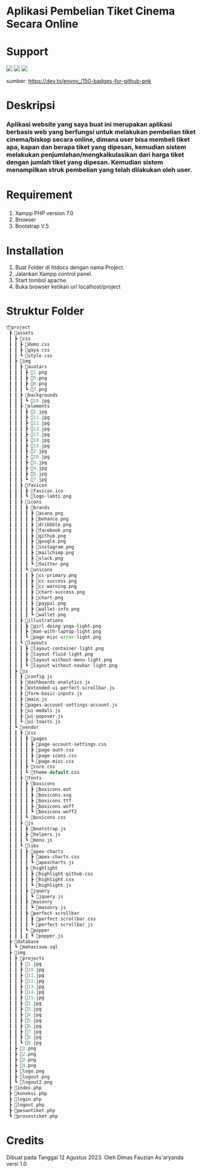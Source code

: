 # Aplikasi Pembelian Tiket Cinema Secara Online

# Support
<img src="https://img.shields.io/badge/PHP-777BB4?style=for-the-badge&logo=php&logoColor=white">
<img src="https://img.shields.io/badge/Bootstrap-563D7C?style=for-the-badge&logo=bootstrap&logoColor=white">
<img src="https://img.shields.io/badge/JavaScript-F7DF1E?style=for-the-badge&logo=javascript&logoColor=black">

sumber: https://dev.to/envoy_/150-badges-for-github-pnk

# Deskripsi 
### Aplikasi website yang saya buat ini merupakan aplikasi berbasis web yang berfungsi untuk melakukan pembelian tiket cinema/biskop secara online, dimana user bisa membeli tiket apa, kapan dan berapa tiket yang dipesan, kemudian sistem melakukan penjumlahan/mengkalkulasikan dari harga tiket dengan jumlah tiket yang dipesan. Kemudian sistem menampilkan struk pembelian yang telah dilakukan oleh user.

# Requirement
### 
1. Xampp PHP version 7.0
2. Browser
3. Bootstrap V.5

# Installation
1. Buat Folder di htdocs dengan nama Project.
2. Jalankan Xampp control panel.
3. Start tombol apache.
4. Buka browser ketikan url localhost/project

# Struktur Folder
```php
📦project
 ┣ 📂assets
 ┃ ┣ 📂css
 ┃ ┃ ┣ 📜demo.css
 ┃ ┃ ┣ 📜gaya.css
 ┃ ┃ ┗ 📜style.css
 ┃ ┣ 📂img
 ┃ ┃ ┣ 📂avatars
 ┃ ┃ ┃ ┣ 📜1.png
 ┃ ┃ ┃ ┣ 📜5.png
 ┃ ┃ ┃ ┣ 📜6.png
 ┃ ┃ ┃ ┗ 📜7.png
 ┃ ┃ ┣ 📂backgrounds
 ┃ ┃ ┃ ┗ 📜18.jpg
 ┃ ┃ ┣ 📂elements
 ┃ ┃ ┃ ┣ 📜1.jpg
 ┃ ┃ ┃ ┣ 📜11.jpg
 ┃ ┃ ┃ ┣ 📜12.jpg
 ┃ ┃ ┃ ┣ 📜13.jpg
 ┃ ┃ ┃ ┣ 📜17.jpg
 ┃ ┃ ┃ ┣ 📜18.jpg
 ┃ ┃ ┃ ┣ 📜19.jpg
 ┃ ┃ ┃ ┣ 📜2.jpg
 ┃ ┃ ┃ ┣ 📜20.jpg
 ┃ ┃ ┃ ┣ 📜3.jpg
 ┃ ┃ ┃ ┣ 📜4.jpg
 ┃ ┃ ┃ ┣ 📜5.jpg
 ┃ ┃ ┃ ┗ 📜7.jpg
 ┃ ┃ ┣ 📂favicon
 ┃ ┃ ┃ ┣ 📜favicon.ico
 ┃ ┃ ┃ ┗ 📜logo-labti.png
 ┃ ┃ ┣ 📂icons
 ┃ ┃ ┃ ┣ 📂brands
 ┃ ┃ ┃ ┃ ┣ 📜asana.png
 ┃ ┃ ┃ ┃ ┣ 📜behance.png
 ┃ ┃ ┃ ┃ ┣ 📜dribbble.png
 ┃ ┃ ┃ ┃ ┣ 📜facebook.png
 ┃ ┃ ┃ ┃ ┣ 📜github.png
 ┃ ┃ ┃ ┃ ┣ 📜google.png
 ┃ ┃ ┃ ┃ ┣ 📜instagram.png
 ┃ ┃ ┃ ┃ ┣ 📜mailchimp.png
 ┃ ┃ ┃ ┃ ┣ 📜slack.png
 ┃ ┃ ┃ ┃ ┗ 📜twitter.png
 ┃ ┃ ┃ ┗ 📂unicons
 ┃ ┃ ┃ ┃ ┣ 📜cc-primary.png
 ┃ ┃ ┃ ┃ ┣ 📜cc-success.png
 ┃ ┃ ┃ ┃ ┣ 📜cc-warning.png
 ┃ ┃ ┃ ┃ ┣ 📜chart-success.png
 ┃ ┃ ┃ ┃ ┣ 📜chart.png
 ┃ ┃ ┃ ┃ ┣ 📜paypal.png
 ┃ ┃ ┃ ┃ ┣ 📜wallet-info.png
 ┃ ┃ ┃ ┃ ┗ 📜wallet.png
 ┃ ┃ ┣ 📂illustrations
 ┃ ┃ ┃ ┣ 📜girl-doing-yoga-light.png
 ┃ ┃ ┃ ┣ 📜man-with-laptop-light.png
 ┃ ┃ ┃ ┗ 📜page-misc-error-light.png
 ┃ ┃ ┗ 📂layouts
 ┃ ┃ ┃ ┣ 📜layout-container-light.png
 ┃ ┃ ┃ ┣ 📜layout-fluid-light.png
 ┃ ┃ ┃ ┣ 📜layout-without-menu-light.png
 ┃ ┃ ┃ ┗ 📜layout-without-navbar-light.png
 ┃ ┣ 📂js
 ┃ ┃ ┣ 📜config.js
 ┃ ┃ ┣ 📜dashboards-analytics.js
 ┃ ┃ ┣ 📜extended-ui-perfect-scrollbar.js
 ┃ ┃ ┣ 📜form-basic-inputs.js
 ┃ ┃ ┣ 📜main.js
 ┃ ┃ ┣ 📜pages-account-settings-account.js
 ┃ ┃ ┣ 📜ui-modals.js
 ┃ ┃ ┣ 📜ui-popover.js
 ┃ ┃ ┗ 📜ui-toasts.js
 ┃ ┗ 📂vendor
 ┃ ┃ ┣ 📂css
 ┃ ┃ ┃ ┣ 📂pages
 ┃ ┃ ┃ ┃ ┣ 📜page-account-settings.css
 ┃ ┃ ┃ ┃ ┣ 📜page-auth.css
 ┃ ┃ ┃ ┃ ┣ 📜page-icons.css
 ┃ ┃ ┃ ┃ ┗ 📜page-misc.css
 ┃ ┃ ┃ ┣ 📜core.css
 ┃ ┃ ┃ ┗ 📜theme-default.css
 ┃ ┃ ┣ 📂fonts
 ┃ ┃ ┃ ┣ 📂boxicons
 ┃ ┃ ┃ ┃ ┣ 📜boxicons.eot
 ┃ ┃ ┃ ┃ ┣ 📜boxicons.svg
 ┃ ┃ ┃ ┃ ┣ 📜boxicons.ttf
 ┃ ┃ ┃ ┃ ┣ 📜boxicons.woff
 ┃ ┃ ┃ ┃ ┗ 📜boxicons.woff2
 ┃ ┃ ┃ ┗ 📜boxicons.css
 ┃ ┃ ┣ 📂js
 ┃ ┃ ┃ ┣ 📜bootstrap.js
 ┃ ┃ ┃ ┣ 📜helpers.js
 ┃ ┃ ┃ ┗ 📜menu.js
 ┃ ┃ ┗ 📂libs
 ┃ ┃ ┃ ┣ 📂apex-charts
 ┃ ┃ ┃ ┃ ┣ 📜apex-charts.css
 ┃ ┃ ┃ ┃ ┗ 📜apexcharts.js
 ┃ ┃ ┃ ┣ 📂highlight
 ┃ ┃ ┃ ┃ ┣ 📜highlight-github.css
 ┃ ┃ ┃ ┃ ┣ 📜highlight.css
 ┃ ┃ ┃ ┃ ┗ 📜highlight.js
 ┃ ┃ ┃ ┣ 📂jquery
 ┃ ┃ ┃ ┃ ┗ 📜jquery.js
 ┃ ┃ ┃ ┣ 📂masonry
 ┃ ┃ ┃ ┃ ┗ 📜masonry.js
 ┃ ┃ ┃ ┣ 📂perfect-scrollbar
 ┃ ┃ ┃ ┃ ┣ 📜perfect-scrollbar.css
 ┃ ┃ ┃ ┃ ┗ 📜perfect-scrollbar.js
 ┃ ┃ ┃ ┗ 📂popper
 ┃ ┃ ┃ ┃ ┗ 📜popper.js
 ┣ 📂database
 ┃ ┗ 📜mahasiswa.sql
 ┣ 📂img
 ┃ ┣ 📂projects
 ┃ ┃ ┣ 📜1.jpg
 ┃ ┃ ┣ 📜10.jpg
 ┃ ┃ ┣ 📜11.jpg
 ┃ ┃ ┣ 📜12.jpg
 ┃ ┃ ┣ 📜13.jpg
 ┃ ┃ ┣ 📜14.jpg
 ┃ ┃ ┣ 📜15.jpg
 ┃ ┃ ┣ 📜2.jpg
 ┃ ┃ ┣ 📜3.jpg
 ┃ ┃ ┣ 📜4.jpg
 ┃ ┃ ┣ 📜5.jpg
 ┃ ┃ ┣ 📜6.jpg
 ┃ ┃ ┣ 📜7.jpg
 ┃ ┃ ┣ 📜8.jpg
 ┃ ┃ ┗ 📜9.jpg
 ┃ ┣ 📜1.png
 ┃ ┣ 📜2.png
 ┃ ┣ 📜3.png
 ┃ ┣ 📜4.png
 ┃ ┣ 📜logo.png
 ┃ ┣ 📜logout.png
 ┃ ┗ 📜logout2.png
 ┣ 📜index.php
 ┣ 📜koneksi.php
 ┣ 📜login.php
 ┣ 📜logout.php
 ┣ 📜pesantiket.php
 ┗ 📜prosestiket.php
```

# Credits 
Dibuat pada Tanggal 12 Agustus 2023. Oleh Dimas Fauzian As'aryanda 
versi 1.0








